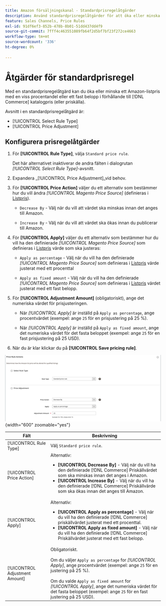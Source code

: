 ```yaml
---
title: Amazon försäljningskanal - Standardprisregelåtgärder
description: Använd standardprisregelåtgärder för att öka eller minska ett listpris för Amazon i förhållande till Commerce-katalogpriset (eller priskällan).
feature: Sales Channels, Price Rules
exl-id: 91df6ef3-852b-478b-8b01-51dd437dd4f9
source-git-commit: 7fff4c463551089fb64f2d5bf7bf23f272ce4663
workflow-type: tm+mt
source-wordcount: '336'
ht-degree: 0%

---
```


# Åtgärder för standardprisregel

Med en standardprisregelåtgärd kan du öka eller minska ett Amazon-listpris med en viss procentandel eller ett fast belopp i förhållande till [!DNL Commerce] katalogpris (eller priskälla).

Avsnitt i en standardprisregelåtgärd är:

- [!UICONTROL Select Rule Type]
- [!UICONTROL Price Adjustment]

## Konfigurera prisregelåtgärder

1. För **[!UICONTROL Rule Type]**, välja `Standard price rule`.

   Det här alternativet inaktiverar de andra fälten i dialogrutan _[!UICONTROL Select Rule Type]_-avsnitt.

1. Expandera _[!UICONTROL Price Adjustment]_vid behov.

1. För **[!UICONTROL Price Action]** väljer du ett alternativ som bestämmer hur du vill ändra *[!UICONTROL Magento Price Source]* (definieras i [Listpris](./listing-price.md)).

   - `Decrease By` - Välj när du vill att värdet ska minskas innan det anges till Amazon.

   - `Increase By` - Välj när du vill att värdet ska ökas innan du publicerar till Amazon.

1. För **[!UICONTROL Apply]** väljer du ett alternativ som bestämmer hur du vill ha den definierade *[!UICONTROL Magento Price Source]* som definieras i [Listpris](./listing-price.md) värde som ska justeras:

   - `Apply as percentage` - Välj när du vill ha den definierade *[!UICONTROL Magento Price Source]* som definieras i [Listpris](./listing-price.md) värde justerat med ett procenttal

   - `Apply as fixed amount` - Välj när du vill ha den definierade *[!UICONTROL Magento Price Source]* som definieras i [Listpris](./listing-price.md) värdet justerat med ett fast belopp.

1. För **[!UICONTROL Adjustment Amount]** (obligatoriskt), ange det numeriska värdet för prisjusteringen.

   - När *[!UICONTROL Apply]* är inställd på `Apply as percentage`, ange procentvärdet (exempel: ange `25` för en prisjustering på 25 %).

   - När *[!UICONTROL Apply]* är inställd på `Apply as fixed amount`, ange det numeriska värdet för det fasta beloppet (exempel: ange `25` för en fast prisjustering på 25 USD).

1. När du är klar klickar du på **[!UICONTROL Save pricing rule]**.

![Standardprisregel](assets/ob-price-rule-action-standard-example.png){width="600" zoomable="yes"}

| Fält | Beskrivning |
|--------------------------------|-----------------------------------------------------------------------------------------------------------------------------------------------------------------------------------------------------------------------------------------------------------------------------------------------------------------------------------|
| [!UICONTROL Rule Type] | Välj `Standard price rule`. |
| [!UICONTROL Price Action] | Alternativ:<ul><li>**[!UICONTROL Decrease By]** - Välj när du vill ha den definierade [!DNL Commerce] Priskällvärdet som ska minskas innan det anges i Amazon.</li><li>**[!UICONTROL Increase By]** - Välj när du vill ha den definierade [!DNL Commerce] Priskällvärde som ska ökas innan det anges till Amazon.</li></ul> |
| [!UICONTROL Apply] | Alternativ:<ul><li>**[!UICONTROL Apply as percentage]** - Välj när du vill ha den definierade [!DNL Commerce] priskällvärdet justerat med ett procenttal.</li><li>**[!UICONTROL Apply as fixed amount]** - Välj när du vill ha den definierade [!DNL Commerce] Priskällvärdet justerat med ett fast belopp.</li></ul> |
| [!UICONTROL Adjustment Amount] | Obligatoriskt.<br><br>Om du väljer `Apply as percentage` for *[!UICONTROL Apply]*, ange procentvärdet (exempel: ange `25` för en justering på 25 %).<br><br>Om du valde `Apply as fixed amount` for *[!UICONTROL Apply]*, ange det numeriska värdet för det fasta beloppet (exempel: ange `25` för en fast justering på 25 USD). |
